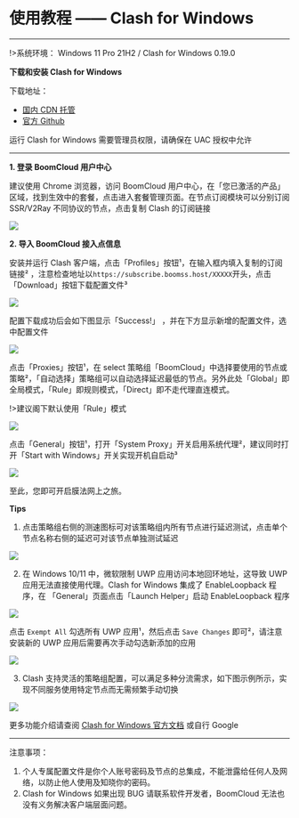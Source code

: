 # 使用教程 —— Clash for Windows
- - -

!>系统环境： Windows 11 Pro 21H2 / Clash for Windows 0.19.0

**下载和安装 Clash for Windows**

下载地址：
- [国内 CDN 托管](https://cdn.t9c.co/download/Clash.for.Windows.Setup.0.19.0.exe)
- [官方 Github](https://github.com/Fndroid/clash_for_windows_pkg/releases/download/0.19.0/Clash.for.Windows.Setup.0.19.0.exe)

运行 Clash for Windows 需要管理员权限，请确保在 UAC 授权中允许

---
**1. 登录 BoomCloud 用户中心**

建议使用 Chrome 浏览器，访问 BoomCloud 用户中心，在「您已激活的产品」区域，找到生效中的套餐，点击进入套餐管理页面。在节点订阅模块可以分别订阅 SSR/V2Ray 不同协议的节点，点击复制 Clash 的订阅链接

![](../img/clashwin/0.png)

**2. 导入 BoomCloud 接入点信息**

安装并运行 Clash 客户端，点击「Profiles」按钮¹，在输入框内填入复制的订阅链接² ，注意检查地址以`https://subscribe.boomss.host/XXXXX`开头，点击「Download」按钮下载配置文件³

![](../img/clashwin/1.png)  

配置下载成功后会如下图显示「Success!」	，并在下方显示新增的配置文件，选中配置文件

![](../img/clashwin/2.png)

点击「Proxies」按钮¹，在 select 策略组「BoomCloud」中选择要使用的节点或策略²，「自动选择」策略组可以自动选择延迟最低的节点。另外此处「Global」即全局模式，「Rule」即规则模式，「Direct」即不走代理直连模式。

!>建议阁下默认使用「Rule」模式

![](../img/clashwin/3.png)

点击「General」按钮¹，打开「System Proxy」开关启用系统代理²，建议同时打开「Start with Windows」开关实现开机自启动³

![](../img/clashwin/4.png)

至此，您即可开启膜法网上之旅。

**Tips**

1. 点击策略组右侧的测速图标可对该策略组内所有节点进行延迟测试，点击单个节点名称右侧的延迟可对该节点单独测试延迟

![](../img/clashwin/5.png)

2. 在 Windows 10/11 中，微软限制 UWP 应用访问本地回环地址，这导致 UWP 应用无法直接使用代理。Clash for Windows 集成了 EnableLoopback 程序，在 「General」页面点击「Launch Helper」启动 EnableLoopback 程序

![](../img/clashwin/6.png)

点击 `Exempt All` 勾选所有 UWP 应用¹，然后点击 `Save Changes` 即可²，请注意安装新的 UWP 应用后需要再次手动勾选新添加的应用

![](../img/clashwin/7.png)

3. Clash 支持灵活的策略组配置，可以满足多种分流需求，如下图示例所示，实现不同服务使用特定节点而无需频繁手动切换

![](../img/clashwin/8.png)

更多功能介绍请查阅 [Clash for Windows 官方文档](https://docs.cfw.lbyczf.com/) 或自行 Google
- - -
注意事项：  
1. 个人专属配置文件是你个人账号密码及节点的总集成，不能泄露给任何人及网络，以防止他人使用及知晓你的密码。    
2. Clash for Windows 如果出现 BUG 请联系软件开发者，BoomCloud 无法也没有义务解决客户端层面问题。
